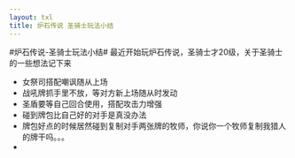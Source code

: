 ```yaml
---
layout: txl
title: 炉石传说 圣骑士玩法小结
---
```


#炉石传说-圣骑士玩法小结#
最近开始玩炉石传说，圣骑士才20级，关于圣骑士的一些想法记下来
- 女祭司搭配嘲讽随从上场
- 战吼牌抓手里不放，等对方新上场随从时发动
- 圣盾要等自己回合使用，搭配攻击力增强
- 碰到牌包比自己好的对手是真没办法
- 牌包好点的时候居然碰到复制对手两张牌的牧师，你说你一个牧师复制我猎人的牌干吗。。。
- 
